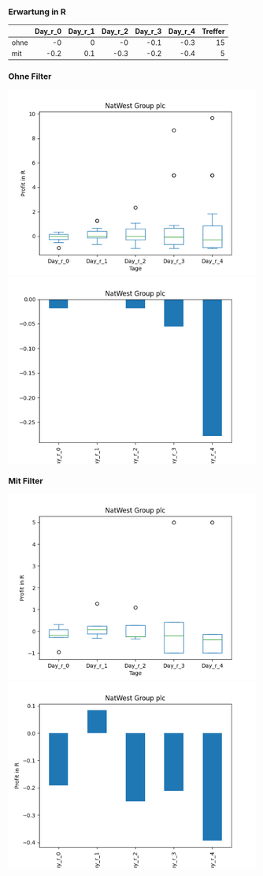 ### Erwartung in R
|      |   Day_r_0 |   Day_r_1 |   Day_r_2 |   Day_r_3 |   Day_r_4 |   Treffer |
|:-----|----------:|----------:|----------:|----------:|----------:|----------:|
| ohne |      -0   |       0   |      -0   |      -0.1 |      -0.3 |        15 |
| mit  |      -0.2 |       0.1 |      -0.3 |      -0.2 |      -0.4 |         5 |

### Ohne Filter
![image info](./data/NWG_box_all.png)
![image info](./data/NWG_median_all.png)

### Mit Filter
![image info](./data/NWG_box_filtered.png)
![image info](./data/NWG_median_filtered.png)